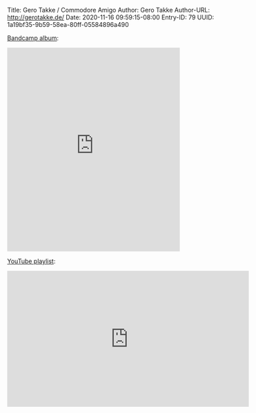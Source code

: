 Title: Gero Takke / Commodore Amigo
Author: Gero Takke
Author-URL: http://gerotakke.de/
Date: 2020-11-16 09:59:15-08:00
Entry-ID: 79
UUID: 1a19bf35-9b59-58ea-80ff-05584896a490

[Bandcamp album](https://commodoreamigo.bandcamp.com/album/19-days-in-november):

<iframe style="border: 0; width: 400px; height: 472px;" src="https://bandcamp.com/EmbeddedPlayer/album=2952306905/size=large/bgcol=ffffff/linkcol=0687f5/artwork=small/transparent=true/" seamless><a href="https://commodoreamigo.bandcamp.com/album/19-days-in-november">19 Days In November by Commodore Amigo</a></iframe>

[YouTube playlist](https://www.youtube.com/playlist?list=PLXwJEk7hkqgdLX4PeBL9xAZ8V0CevVC3g):

<iframe width="560" height="315" src="https://www.youtube.com/embed/videoseries?list=PLXwJEk7hkqgdLX4PeBL9xAZ8V0CevVC3g" frameborder="0" allow="accelerometer; autoplay; clipboard-write; encrypted-media; gyroscope; picture-in-picture" allowfullscreen></iframe>
